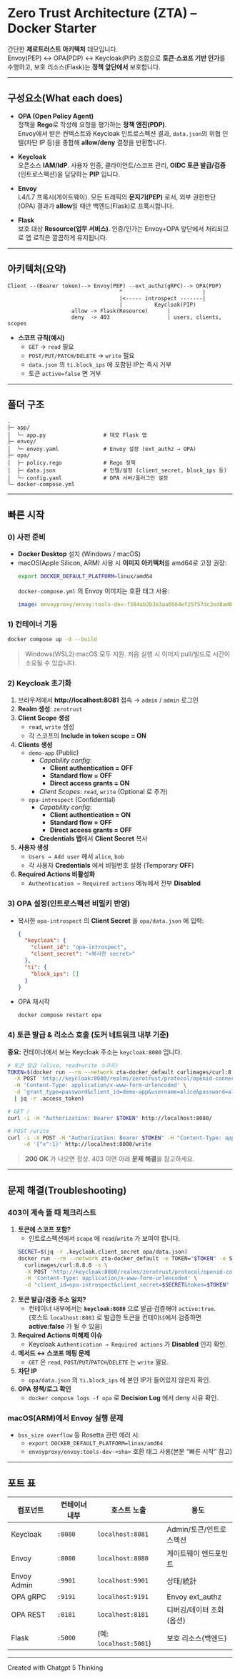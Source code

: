 # Zero Trust Architecture (ZTA) – Docker Starter

간단한 **제로트러스트 아키텍처** 데모입니다.  
Envoy(PEP) ↔ OPA(PDP) ↔ Keycloak(PIP) 조합으로 **토큰·스코프 기반 인가**를 수행하고, 보호 리소스(Flask)는 **정책 앞단에서** 보호합니다.

---

## 구성요소(What each does)

- **OPA (Open Policy Agent)**  
  정책을 **Rego**로 작성해 요청을 평가하는 **정책 엔진(PDP)**.  
  Envoy에서 받은 컨텍스트와 Keycloak 인트로스펙션 결과, `data.json`의 위협 인텔(차단 IP 등)을 종합해 **allow/deny** 결정을 반환합니다.

- **Keycloak**  
  오픈소스 **IAM/IdP**. 사용자 인증, 클라이언트/스코프 관리, **OIDC 토큰 발급/검증**(인트로스펙션)을 담당하는 **PIP** 입니다.

- **Envoy**  
  L4/L7 프록시(게이트웨이). 모든 트래픽의 **문지기(PEP)** 로서, 외부 권한판단(OPA) 결과가 **allow**일 때만 백엔드(Flask)로 프록시합니다.

- **Flask**  
  보호 대상 **Resource(업무 서비스)**. 인증/인가는 Envoy+OPA 앞단에서 처리되므로 앱 로직은 깔끔하게 유지됩니다.

---

## 아키텍처(요약)

```
Client --(Bearer token)--> Envoy(PEP) --ext_authz(gRPC)--> OPA(PDP)
                                   ^                         |
                                   |<----- introspect -------|
                                   |          Keycloak(PIP)
                    allow -> Flask(Resource)      |
                    deny  -> 403                  | users, clients, scopes
```

- **스코프 규칙(예시)**  
  - `GET` → `read` 필요  
  - `POST/PUT/PATCH/DELETE` → `write` 필요  
  - `data.json` 의 `ti.block_ips` 에 포함된 IP는 즉시 거부  
  - 토큰 `active=false` 면 거부

---

## 폴더 구조

```
.
├─ app/
│  └─ app.py                  # 데모 Flask 앱
├─ envoy/
│  └─ envoy.yaml              # Envoy 설정 (ext_authz → OPA)
├─ opa/
│  ├─ policy.rego             # Rego 정책
│  ├─ data.json               # 인텔/설정 (client_secret, block_ips 등)
│  └─ config.yaml             # OPA 서버/플러그인 설정
└─ docker-compose.yml
```

---

## 빠른 시작

### 0) 사전 준비
- **Docker Desktop** 설치 (Windows / macOS)
- macOS(Apple Silicon, ARM) 사용 시 **이미지 아키텍처**를 amd64로 고정 권장:
  ```bash
  export DOCKER_DEFAULT_PLATFORM=linux/amd64
  ```
  `docker-compose.yml` 의 Envoy 이미지는 호환 태그 사용:
  ```yaml
  image: envoyproxy/envoy:tools-dev-f384ab2b3e3aa0564ef25f57dc2ed8ad61eaf0cb
  ```

### 1) 컨테이너 기동
```bash
docker compose up -d --build
```

> Windows(WSL2)·macOS 모두 지원. 처음 실행 시 이미지 pull/빌드로 시간이 소요될 수 있습니다.

### 2) Keycloak 초기화
1. 브라우저에서 **http://localhost:8081** 접속 → `admin` / `admin` 로그인  
2. **Realm 생성**: `zerotrust`
3. **Client Scope 생성**  
   - `read`, `write` 생성  
   - 각 스코프의 **Include in token scope = ON**
4. **Clients 생성**
   - `demo-app` (Public)
     - *Capability config*:  
       - **Client authentication = OFF**  
       - **Standard flow = OFF**  
       - **Direct access grants = ON**
     - *Client Scopes*: `read`, `write` (Optional 로 추가)
   - `opa-introspect` (Confidential)
     - *Capability config*:  
       - **Client authentication = ON**  
       - **Standard flow = OFF**  
       - **Direct access grants = OFF**
     - **Credentials 탭**에서 **Client Secret** 복사
5. **사용자 생성**
   - `Users → Add user` 에서 `alice`, `bob`
   - 각 사용자 **Credentials** 에서 비밀번호 설정 (Temporary **OFF**)
6. **Required Actions 비활성화**  
   - `Authentication → Required actions` 메뉴에서 전부 **Disabled**

### 3) OPA 설정(인트로스펙션 비밀키 반영)
- 복사한 `opa-introspect` 의 **Client Secret** 을 `opa/data.json` 에 입력:
  ```json
  {
    "keycloak": {
      "client_id": "opa-introspect",
      "client_secret": "<복사한 secret>"
    },
    "ti": {
      "block_ips": []
    }
  }
  ```
- OPA 재시작
  ```bash
  docker compose restart opa
  ```

### 4) 토큰 발급 & 리소스 호출 (도커 네트워크 내부 기준)
**중요:** 컨테이너에서 보는 Keycloak 주소는 `keycloak:8080` 입니다.
```bash
# 토큰 발급 (alice, read+write 스코프)
TOKEN=$(docker run --rm --network zta-docker_default curlimages/curl:8.8.0 -s \
  -X POST 'http://keycloak:8080/realms/zerotrust/protocol/openid-connect/token' \
  -H 'Content-Type: application/x-www-form-urlencoded' \
  -d 'grant_type=password&client_id=demo-app&username=alice&password=alice&scope=read+write' \
  | jq -r .access_token)

# GET /
curl -i -H "Authorization: Bearer $TOKEN" http://localhost:8080/

# POST /write
curl -i -X POST -H "Authorization: Bearer $TOKEN" -H "Content-Type: application/json" \
     -d '{"x":1}' http://localhost:8080/write
```

> **200 OK** 가 나오면 정상. 403 이면 아래 **문제 해결**을 참고하세요.

---

## 문제 해결(Troubleshooting)

### 403이 계속 뜰 때 체크리스트
1. **토큰에 스코프 포함?**  
   - 인트로스펙션에서 `scope` 에 `read`/`write` 가 보여야 합니다.
   ```bash
   SECRET=$(jq -r .keycloak.client_secret opa/data.json)
   docker run --rm --network zta-docker_default -e TOKEN="$TOKEN" -e SECRET="$SECRET" \
     curlimages/curl:8.8.0 -s \
     -X POST 'http://keycloak:8080/realms/zerotrust/protocol/openid-connect/token/introspect' \
     -H 'Content-Type: application/x-www-form-urlencoded' \
     -d "client_id=opa-introspect&client_secret=$SECRET&token=$TOKEN" | jq '{active,scope}'
   ```
2. **토큰 발급/검증 주소 일치?**  
   - 컨테이너 내부에서는 **`keycloak:8080`** 으로 발급·검증해야 `active:true`.  
     (호스트 `localhost:8081` 로 발급한 토큰을 컨테이너에서 검증하면 **active:false** 가 될 수 있음)
3. **Required Actions 미해제 이슈**  
   - Keycloak `Authentication → Required actions` 가 **Disabled** 인지 확인.
4. **메서드 ↔ 스코프 매핑 문제**  
   - `GET` 은 `read`, `POST`/`PUT`/`PATCH`/`DELETE` 는 `write` 필요.
5. **차단 IP**  
   - `opa/data.json` 의 `ti.block_ips` 에 본인 IP가 들어있지 않은지 확인.
6. **OPA 정책/로그 확인**  
   - `docker compose logs -f opa` 로 **Decision Log** 에서 deny 사유 확인.

### macOS(ARM)에서 Envoy 실행 문제
- `bss_size overflow` 등 Rosetta 관련 에러 시:
  - `export DOCKER_DEFAULT_PLATFORM=linux/amd64`
  - `envoyproxy/envoy:tools-dev-<sha>` 호환 태그 사용(본문 “빠른 시작” 참고)

---

## 포트 표

| 컴포넌트 | 컨테이너 내부 | 호스트 노출 | 용도 |
| --- | --- | --- | --- |
| Keycloak | `:8080` | `localhost:8081` | Admin/토큰/인트로스펙션 |
| Envoy | `:8080` | `localhost:8080` | 게이트웨이 엔드포인트 |
| Envoy Admin | `:9901` | `localhost:9901` | 상태/統計 |
| OPA gRPC | `:9191` | `localhost:9191` | Envoy ext_authz |
| OPA REST | `:8181` | `localhost:8181` | 디버깅/데이터 조회(옵션) |
| Flask | `:5000` | (예: `localhost:5001`) | 보호 리소스(백엔드) |

---

Created with Chatgpt 5 Thinking
